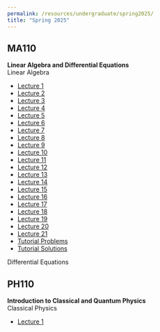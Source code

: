 ```yaml
---
permalink: /resources/undergraduate/spring2025/
title: "Spring 2025"
---
```


MA110
---
**Linear Algebra and Differential Equations** \
Linear Algebra
- [Lecture 1](https://aarushbhattofficial.github.io/files/undergraduate/spring2025/MA110/MA110_LA/MA110_LA_L1.pdf)
- [Lecture 2](https://aarushbhattofficial.github.io/files/undergraduate/spring2025/MA110/MA110_LA/MA110_LA_L2.pdf)
- [Lecture 3](https://aarushbhattofficial.github.io/files/undergraduate/spring2025/MA110/MA110_LA/MA110_LA_L3.pdf)
- [Lecture 4](https://aarushbhattofficial.github.io/files/undergraduate/spring2025/MA110/MA110_LA/MA110_LA_L4.pdf)
- [Lecture 5](https://aarushbhattofficial.github.io/files/undergraduate/spring2025/MA110/MA110_LA/MA110_LA_L5.pdf)
- [Lecture 6](https://aarushbhattofficial.github.io/files/undergraduate/spring2025/MA110/MA110_LA/MA110_LA_L6.pdf)
- [Lecture 7](https://aarushbhattofficial.github.io/files/undergraduate/spring2025/MA110/MA110_LA/MA110_LA_L7.pdf)
- [Lecture 8](https://aarushbhattofficial.github.io/files/undergraduate/spring2025/MA110/MA110_LA/MA110_LA_L8.pdf)
- [Lecture 9](https://aarushbhattofficial.github.io/files/undergraduate/spring2025/MA110/MA110_LA/MA110_LA_L9.pdf)
- [Lecture 10](https://aarushbhattofficial.github.io/files/undergraduate/spring2025/MA110/MA110_LA/MA110_LA_L10.pdf)
- [Lecture 11](https://aarushbhattofficial.github.io/files/undergraduate/spring2025/MA110/MA110_LA/MA110_LA_L11.pdf)
- [Lecture 12](https://aarushbhattofficial.github.io/files/undergraduate/spring2025/MA110/MA110_LA/MA110_LA_L12.pdf)
- [Lecture 13](https://aarushbhattofficial.github.io/files/undergraduate/spring2025/MA110/MA110_LA/MA110_LA_L13.pdf)
- [Lecture 14](https://aarushbhattofficial.github.io/files/undergraduate/spring2025/MA110/MA110_LA/MA110_LA_L14.pdf)
- [Lecture 15](https://aarushbhattofficial.github.io/files/undergraduate/spring2025/MA110/MA110_LA/MA110_LA_L15.pdf)
- [Lecture 16](https://aarushbhattofficial.github.io/files/undergraduate/spring2025/MA110/MA110_LA/MA110_LA_L16.pdf)
- [Lecture 17](https://aarushbhattofficial.github.io/files/undergraduate/spring2025/MA110/MA110_LA/MA110_LA_L17.pdf)
- [Lecture 18](https://aarushbhattofficial.github.io/files/undergraduate/spring2025/MA110/MA110_LA/MA110_LA_L18.pdf)
- [Lecture 19](https://aarushbhattofficial.github.io/files/undergraduate/spring2025/MA110/MA110_LA/MA110_LA_L19.pdf)
- [Lecture 20](https://aarushbhattofficial.github.io/files/undergraduate/spring2025/MA110/MA110_LA/MA110_LA_L20.pdf)
- [Lecture 21](https://aarushbhattofficial.github.io/files/undergraduate/spring2025/MA110/MA110_LA/MA110_LA_L21.pdf)
- [Tutorial Problems](https://aarushbhattofficial.github.io/files/undergraduate/spring2025/MA110/MA110_LA/MA110_LA_Tutorial_Problems.pdf)
- [Tutorial Solutions](https://aarushbhattofficial.github.io/files/undergraduate/spring2025/MA110/MA110_LA/MA110_LA_Tutorial_Solutions.pdf)


Differential Equations


PH110
---
**Introduction to Classical and Quantum Physics** \
Classical Physics
- [Lecture 1](https://aarushbhattofficial.github.io/files/undergraduate/spring2025/PH110/PH110_C/PH110_C_L1.pdf)












